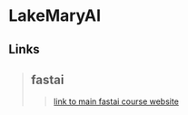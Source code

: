 # LakeMaryAI

## Links
> ## fastai
>> [link to main fastai course website](https://course.fast.ai/)
